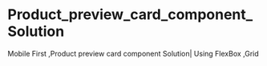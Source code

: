 # Product_preview_card_component_Solution
Mobile First ,Product preview card component Solution| Using FlexBox ,Grid
